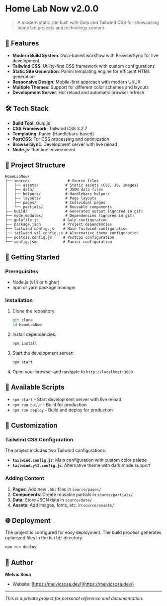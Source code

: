 # Home Lab Now v2.0.0

> A modern static site built with Gulp and Tailwind CSS for showcasing home lab projects and technology content.

## 🚀 Features

- **Modern Build System**: Gulp-based workflow with BrowserSync for live development
- **Tailwind CSS**: Utility-first CSS framework with custom configurations
- **Static Site Generation**: Panini templating engine for efficient HTML generation
- **Responsive Design**: Mobile-first approach with modern UI/UX
- **Multiple Themes**: Support for different color schemes and layouts
- **Development Server**: Hot reload and automatic browser refresh

## 🛠️ Tech Stack

- **Build Tool**: Gulp.js
- **CSS Framework**: Tailwind CSS 3.2.7
- **Templating**: Panini (Handlebars-based)
- **PostCSS**: For CSS processing and optimization
- **BrowserSync**: Development server with live reload
- **Node.js**: Runtime environment

## 📁 Project Structure

```
HomeLabNow/
├── source/                 # Source files
│   ├── assets/            # Static assets (CSS, JS, images)
│   ├── data/              # JSON data files
│   ├── helpers/           # Handlebars helpers
│   ├── layouts/           # Page layouts
│   ├── pages/             # Individual pages
│   └── partials/          # Reusable components
├── build/                 # Generated output (ignored in git)
├── node_modules/          # Dependencies (ignored in git)
├── gulpfile.js           # Gulp configuration
├── package.json          # Project dependencies
├── tailwind.config.js    # Main Tailwind configuration
├── tailwind.yt1.config.js # Alternative theme configuration
├── postcss.config.js     # PostCSS configuration
└── config.json           # Panini configuration
```

## 🚦 Getting Started

### Prerequisites

- Node.js (v14 or higher)
- npm or yarn package manager

### Installation

1. Clone the repository:
   ```bash
   git clone
   cd HomeLabNow
   ```

2. Install dependencies:
   ```bash
   npm install
   ```

3. Start the development server:
   ```bash
   npm start
   ```

4. Open your browser and navigate to `http://localhost:3000`

## 📝 Available Scripts

- `npm start` - Start development server with live reload
- `npm run build` - Build for production
- `npm run deploy` - Build and deploy for production

## 🎨 Customization

### Tailwind CSS Configuration

The project includes two Tailwind configurations:

- **`tailwind.config.js`**: Main configuration with custom color palette
- **`tailwind.yt1.config.js`**: Alternative theme with dark mode support

### Adding Content

1. **Pages**: Add new `.hbs` files in `source/pages/`
2. **Components**: Create reusable partials in `source/partials/`
3. **Data**: Store JSON data in `source/data/`
4. **Assets**: Add images, fonts, etc. in `source/assets/`

## 🌐 Deployment

The project is configured for easy deployment. The build process generates optimized files in the `build/` directory.

```bash
npm run deploy
```

## 👤 Author

**Melvic Sosa**
- Website: [https://melvicsosa.dev/](https://melvicsosa.dev/)

---

*This is a private project for personal reference and documentation.*
